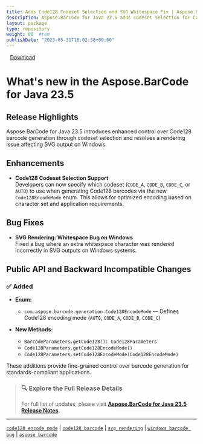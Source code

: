 ```yaml
---
title: Adds Code128 Codeset Selection and SVG Whitespace Fix | Aspose.BarCode for Java 23.5
description: Aspose.BarCode for Java 23.5 adds codeset selection for Code128 encoding and fixes whitespace rendering issues in SVG output on Windows.
layout: package
type: repository
weight: 00	#rem
publishDate: "2023-05-31T16:02:38+00:00"
---
```


<div class="downloadandnotes">
<a title="Download Zip Package of Aspose.BarCode v23.5" href="https://releases.aspose.com/java/repo/com/aspose/aspose-barcode/23.5/aspose-barcode-23.5-java.zip" class="btn btn-primary dwnam3"><i class="glyphicon glyphicon-download-alt" style="padding-right:10px"></i> Download</a></div>

# What's new in the Aspose.BarCode for Java 23.5

## Release Highlights

Aspose.BarCode for Java 23.5 introduces enhanced control over Code128 barcode generation through codeset selection and resolves a rendering issue affecting SVG output on Windows.

## Enhancements

- **Code128 Codeset Selection Support**  
  Developers can now specify which codeset (`CODE_A`, `CODE_B`, `CODE_C`, or `AUTO`) to use when generating Code128 barcodes via the new `Code128EncodeMode` enum. This allows for optimized encoding based on character set and application requirements.

## Bug Fixes

- **SVG Rendering: Whitespace Bug on Windows**  
  Fixed a bug where an extra whitespace character was rendered incorrectly in SVG outputs on Windows systems.

## Public API and Backward Incompatible Changes

### ✅ Added

- **Enum:**  
  - `com.aspose.barcode.generation.Code128EncodeMode` — Defines Code128 encoding mode (`AUTO`, `CODE_A`, `CODE_B`, `CODE_C`)

- **New Methods:**  
  - `BarcodeParameters.getCode128(): Code128Parameters`  
  - `Code128Parameters.getCode128EncodeMode()`  
  - `Code128Parameters.setCode128EncodeMode(Code128EncodeMode)`

These additions provide fine-grained control over barcode generation for standards-compliant applications.

> ### 🔍 Explore the Full Release Details
>
> For full list of updates, please visit **[Aspose.BarCode for Java 23.5 Release Notes](https://releases.aspose.com/barcode/java/release-notes/2023/aspose-barcode-for-java-23-5-release-notes/).**

---

[`code128 encode mode`](https://search.aspose.com/q/code128-encode-mode.html) | [`code128 barcode`](https://search.aspose.com/q/code128-barcode.html) | [`svg rendering`](https://search.aspose.com/q/svg-rendering.html) | [`windows barcode bug`](https://search.aspose.com/q/windows-barcode-bug.html) | [`aspose barcode`](https://search.aspose.com/q/aspose-barcode.html)
